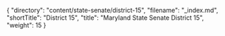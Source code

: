 {
  "directory": "content/state-senate/district-15",
  "filename": "_index.md",
  "shortTitle": "District 15",
  "title": "Maryland State Senate District 15",
  "weight": 15
}
